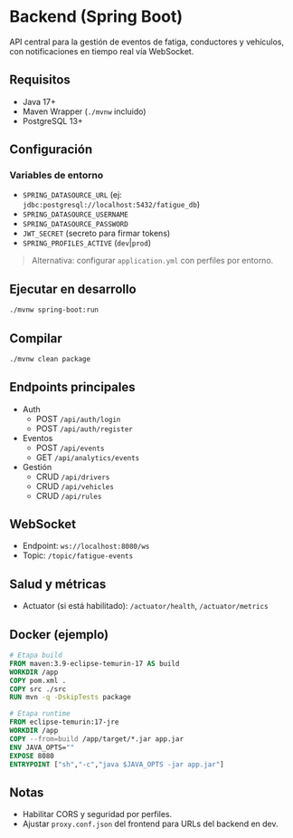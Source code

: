 # Backend (Spring Boot)

API central para la gestión de eventos de fatiga, conductores y vehículos, con notificaciones en tiempo real vía WebSocket.

## Requisitos
- Java 17+
- Maven Wrapper (`./mvnw` incluido)
- PostgreSQL 13+

## Configuración

### Variables de entorno
- `SPRING_DATASOURCE_URL` (ej: `jdbc:postgresql://localhost:5432/fatigue_db`)
- `SPRING_DATASOURCE_USERNAME`
- `SPRING_DATASOURCE_PASSWORD`
- `JWT_SECRET` (secreto para firmar tokens)
- `SPRING_PROFILES_ACTIVE` (`dev`|`prod`)

> Alternativa: configurar `application.yml` con perfiles por entorno.

## Ejecutar en desarrollo
```bash
./mvnw spring-boot:run
```

## Compilar
```bash
./mvnw clean package
```

## Endpoints principales
- Auth
  - POST `/api/auth/login`
  - POST `/api/auth/register`
- Eventos
  - POST `/api/events`
  - GET `/api/analytics/events`
- Gestión
  - CRUD `/api/drivers`
  - CRUD `/api/vehicles`
  - CRUD `/api/rules`

## WebSocket
- Endpoint: `ws://localhost:8080/ws`
- Topic: `/topic/fatigue-events`

## Salud y métricas
- Actuator (si está habilitado): `/actuator/health`, `/actuator/metrics`

## Docker (ejemplo)
```dockerfile
# Etapa build
FROM maven:3.9-eclipse-temurin-17 AS build
WORKDIR /app
COPY pom.xml .
COPY src ./src
RUN mvn -q -DskipTests package

# Etapa runtime
FROM eclipse-temurin:17-jre
WORKDIR /app
COPY --from=build /app/target/*.jar app.jar
ENV JAVA_OPTS=""
EXPOSE 8080
ENTRYPOINT ["sh","-c","java $JAVA_OPTS -jar app.jar"]
```

## Notas
- Habilitar CORS y seguridad por perfiles.
- Ajustar `proxy.conf.json` del frontend para URLs del backend en dev.
